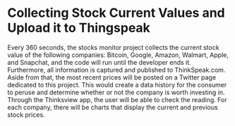 # Collecting Stock Current Values and Upload it to Thingspeak
Every 360 seconds, the stocks monitor project collects the current stock value of the following companies: Bitcoin, Google, Amazon, Walmart, Apple, and Snapchat, and the code will run until the developer ends it. Furthermore, all information is captured and published to ThinkSpeak.com. Aside from that, the most recent prices will be posted on a Twitter page dedicated to this project. This would create a data history for the consumer to peruse and determine whether or not the company is worth investing in. Through the Thinksview app, the user will be able to check the reading. For each company, there will be charts that display the current and previous stock prices.
